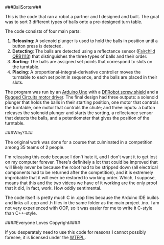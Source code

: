 ###BallSorter###

This is the code that ran a robot a partner and I designed and built.  The
goal was to sort 3 different types of balls onto a pre-designed turn table.

The code consists of four main parts:

1. **Releasing**: A solenoid plunger is used to hold the balls in position
   until a button press is detected.
2. **Detecting**: The balls are detected using a reflectance sensor
   ([Fairchild QRB1113][refSensor]) that distinguishes the three types of
   balls and their order.
3. **Sorting**: The balls are assigned set points that correspond to slots
   on the turntable.
4. **Placing**: A proportional-integral-derivative controller moves the
   turntable to each set point in sequence, and the balls are placed in
   their slots.

The program was run by an [Arduino Uno][arduinoUno] with a [DFRobot screw
shield][screwShield] and a [Rugged Circuits motor driver][motorDriver]. The
final design had three outputs: a solenoid plunger that holds the balls in
their starting position, one motor that controls the turntable, one motor
that controls the chute; and three inputs: a button releases the solenoid
plunger and starts the sorting, a reflectance sensor that detects the balls,
and a potentiometer that gives the position of the turntable.

###Why?###

The original work was done for a course that culminated in a competition
among 35 teams of 2 people.

I'm releasing this code because I don't hate it, and I don't want it to get
lost on my computer forever. There's definitely a lot that could be improved
that will likely never be because the robot had to be stripped down (all
electrical components had to be returned after the competition), and it is
extremely improbable that it will ever be restored to working order. Which,
I suppose, means that this and the two videos we have of it working are the
only proof that it did, in fact, work. How oddly sentimental.

The code itself is pretty much C in .cpp files because the Arduino IDE
builds and links all .cpp and .h files in the same folder as the main
project .ino. I am not very experienced with OOP, so it was easier for me to
write it C-style than C++-style.

####Everyone Loves Copyright####

If you desperately need to use this code for reasons I cannot possibly
foresee, it is licensed under the [WTFPL][wtfpl].

[refSensor]: http://www.micro-machine-shop.com/QRB1114.pdf
[arduinoUno]: http://arduino.cc/en/Main/arduinoBoardUno
[screwShield]: http://www.dfrobot.com/index.php?route=product/product&product_id=468
[motorDriver]: http://www.ruggedcircuits.com/motor-control/rugged-motor-driver
[wtfpl]: http://www.wtfpl.net/about/
